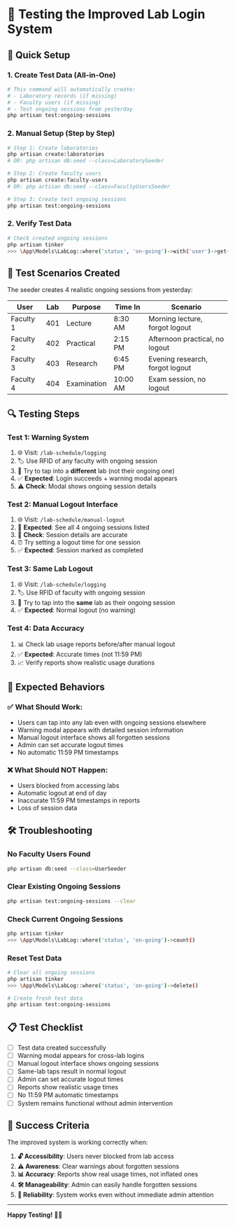 # 🧪 Testing the Improved Lab Login System

## 🎯 Quick Setup

### 1. Create Test Data (All-in-One)
```bash
# This command will automatically create:
# - Laboratory records (if missing)
# - Faculty users (if missing) 
# - Test ongoing sessions from yesterday
php artisan test:ongoing-sessions
```

### 2. Manual Setup (Step by Step)
```bash
# Step 1: Create laboratories
php artisan create:laboratories
# OR: php artisan db:seed --class=LaboratorySeeder

# Step 2: Create faculty users  
php artisan create:faculty-users
# OR: php artisan db:seed --class=FacultyUsersSeeder

# Step 3: Create test ongoing sessions
php artisan test:ongoing-sessions
```

### 2. Verify Test Data
```bash
# Check created ongoing sessions
php artisan tinker
>>> \App\Models\LabLog::where('status', 'on-going')->with('user')->get()
```

## 🧪 Test Scenarios Created

The seeder creates 4 realistic ongoing sessions from yesterday:

| **User** | **Lab** | **Purpose** | **Time In** | **Scenario** |
|----------|---------|-------------|-------------|--------------|
| Faculty 1 | 401 | Lecture | 8:30 AM | Morning lecture, forgot logout |
| Faculty 2 | 402 | Practical | 2:15 PM | Afternoon practical, no logout |
| Faculty 3 | 403 | Research | 6:45 PM | Evening research, forgot logout |
| Faculty 4 | 404 | Examination | 10:00 AM | Exam session, no logout |

## 🔍 Testing Steps

### **Test 1: Warning System**
1. 🌐 Visit: `/lab-schedule/logging`
2. 🏷️ Use RFID of any faculty with ongoing session
3. 🎯 Try to tap into a **different** lab (not their ongoing one)
4. ✅ **Expected**: Login succeeds + warning modal appears
5. ⚠️ **Check**: Modal shows ongoing session details

### **Test 2: Manual Logout Interface**
1. 🌐 Visit: `/lab-schedule/manual-logout`
2. 👀 **Expected**: See all 4 ongoing sessions listed
3. 📝 **Check**: Session details are accurate
4. ⏰ Try setting a logout time for one session
5. ✅ **Expected**: Session marked as completed

### **Test 3: Same Lab Logout**
1. 🌐 Visit: `/lab-schedule/logging`
2. 🏷️ Use RFID of faculty with ongoing session
3. 🎯 Try to tap into the **same** lab as their ongoing session
4. ✅ **Expected**: Normal logout (no warning)

### **Test 4: Data Accuracy**
1. 📊 Check lab usage reports before/after manual logout
2. ✅ **Expected**: Accurate times (not 11:59 PM)
3. 📈 Verify reports show realistic usage durations

## 🎯 Expected Behaviors

### ✅ **What Should Work:**
- Users can tap into any lab even with ongoing sessions elsewhere
- Warning modal appears with detailed session information
- Manual logout interface shows all forgotten sessions
- Admin can set accurate logout times
- No automatic 11:59 PM timestamps

### ❌ **What Should NOT Happen:**
- Users blocked from accessing labs
- Automatic logout at end of day
- Inaccurate 11:59 PM timestamps in reports
- Loss of session data

## 🛠️ Troubleshooting

### **No Faculty Users Found**
```bash
php artisan db:seed --class=UserSeeder
```

### **Clear Existing Ongoing Sessions**
```bash
php artisan test:ongoing-sessions --clear
```

### **Check Current Ongoing Sessions**
```bash
php artisan tinker
>>> \App\Models\LabLog::where('status', 'on-going')->count()
```

### **Reset Test Data**
```bash
# Clear all ongoing sessions
php artisan tinker
>>> \App\Models\LabLog::where('status', 'on-going')->delete()

# Create fresh test data
php artisan test:ongoing-sessions
```

## 📋 Test Checklist

- [ ] Test data created successfully
- [ ] Warning modal appears for cross-lab logins
- [ ] Manual logout interface shows ongoing sessions
- [ ] Same-lab taps result in normal logout
- [ ] Admin can set accurate logout times
- [ ] Reports show realistic usage times
- [ ] No 11:59 PM automatic timestamps
- [ ] System remains functional without admin intervention

## 🎉 Success Criteria

The improved system is working correctly when:

1. **🔓 Accessibility**: Users never blocked from lab access
2. **⚠️ Awareness**: Clear warnings about forgotten sessions
3. **📊 Accuracy**: Reports show real usage times, not inflated ones
4. **🛠️ Manageability**: Admin can easily handle forgotten sessions
5. **🚀 Reliability**: System works even without immediate admin attention

---

**Happy Testing!** 🧪✨
